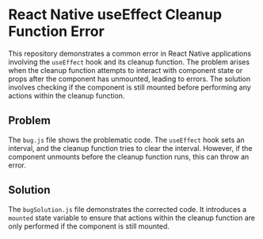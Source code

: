 # React Native useEffect Cleanup Function Error

This repository demonstrates a common error in React Native applications involving the `useEffect` hook and its cleanup function.  The problem arises when the cleanup function attempts to interact with component state or props after the component has unmounted, leading to errors.  The solution involves checking if the component is still mounted before performing any actions within the cleanup function.

## Problem
The `bug.js` file shows the problematic code.  The `useEffect` hook sets an interval, and the cleanup function tries to clear the interval. However, if the component unmounts before the cleanup function runs, this can throw an error.

## Solution
The `bugSolution.js` file demonstrates the corrected code. It introduces a `mounted` state variable to ensure that actions within the cleanup function are only performed if the component is still mounted.